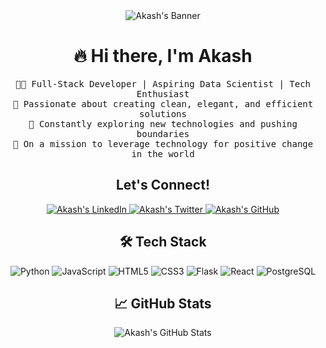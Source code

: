 <div align="center">
  <img src="https://your-image-url.com" alt="Akash's Banner">
</div>

<h1 align="center">🔥 Hi there, I'm Akash</h1>

<p align="center">
  <samp>👨‍💻 Full-Stack Developer | Aspiring Data Scientist | Tech Enthusiast</samp><br>
  <samp>🌟 Passionate about creating clean, elegant, and efficient solutions</samp><br>
  <samp>🚀 Constantly exploring new technologies and pushing boundaries</samp><br>
  <samp>🎯 On a mission to leverage technology for positive change in the world</samp>
</p>

<h2 align="center">Let's Connect!</h2>

<p align="center">
  <a href="https://linkedin.com/in/your-linkedin-username" target="_blank">
    <img src="https://img.shields.io/badge/-LinkedIn-blue?style=for-the-badge&logo=linkedin" alt="Akash's LinkedIn" />
  </a>
  <a href="https://twitter.com/your-twitter-handle" target="_blank">
    <img src="https://img.shields.io/badge/-Twitter-1ca0f1?style=for-the-badge&logo=twitter&logoColor=white" alt="Akash's Twitter" />
  </a>
  <a href="https://github.com/your-github-username" target="_blank">
    <img src="https://img.shields.io/badge/-GitHub-black?style=for-the-badge&logo=github" alt="Akash's GitHub" />
  </a>
</p>

<h2 align="center">🛠️ Tech Stack</h2>

<p align="center">
  <img src="https://img.shields.io/badge/-Python-3776AB?style=for-the-badge&logo=python&logoColor=white" alt="Python" />
  <img src="https://img.shields.io/badge/-JavaScript-F7DF1E?style=for-the-badge&logo=javascript&logoColor=black" alt="JavaScript" />
  <img src="https://img.shields.io/badge/-HTML5-E34F26?style=for-the-badge&logo=html5&logoColor=white" alt="HTML5" />
  <img src="https://img.shields.io/badge/-CSS3-1572B6?style=for-the-badge&logo=css3&logoColor=white" alt="CSS3" />
  <img src="https://img.shields.io/badge/-Flask-000000?style=for-the-badge&logo=flask" alt="Flask" />
  <img src="https://img.shields.io/badge/-React-61DAFB?style=for-the-badge&logo=react&logoColor=black" alt="React" />
  <img src="https://img.shields.io/badge/-PostgreSQL-336791?style=for-the-badge&logo=postgresql&logoColor=white" alt="PostgreSQL" />
</p>

<h2 align="center">📈 GitHub Stats</h2>

<p align="center">
  <img src="https://github-readme-stats.vercel.app/api?username=your-github-username&show_icons=true&theme=dark" alt="Akash's GitHub Stats" />
</p>
